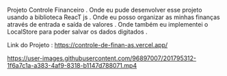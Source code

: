 
Projeto Controle Financeiro . Onde eu pude desenvolver esse projeto usando a biblioteca ReacT js . Onde eu posso organizar as minhas finanças através de entrada e saída de valores . Onde também eu implementei o LocalStore para poder salvar os dados digitados .

Link do Projeto : https://controle-de-finan-as.vercel.app/

https://user-images.githubusercontent.com/96897007/201795312-1f6a7c1a-a383-4af9-8318-b1147d788071.mp4


